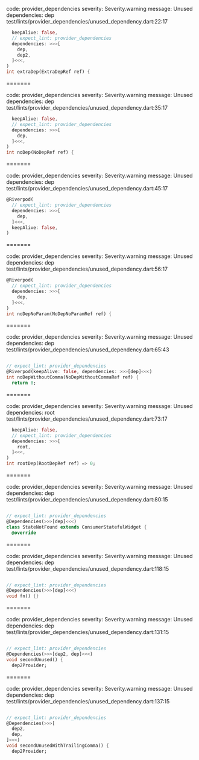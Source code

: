 code: provider_dependencies
severity: Severity.warning
message: Unused dependencies: dep
test/lints/provider_dependencies/unused_dependency.dart:22:17

```dart
  keepAlive: false,
  // expect_lint: provider_dependencies
  dependencies: >>>[
    dep,
    dep2,
  ]<<<,
)
int extraDep(ExtraDepRef ref) {
```

=======

code: provider_dependencies
severity: Severity.warning
message: Unused dependencies: dep
test/lints/provider_dependencies/unused_dependency.dart:35:17

```dart
  keepAlive: false,
  // expect_lint: provider_dependencies
  dependencies: >>>[
    dep,
  ]<<<,
)
int noDep(NoDepRef ref) {
```

=======

code: provider_dependencies
severity: Severity.warning
message: Unused dependencies: dep
test/lints/provider_dependencies/unused_dependency.dart:45:17

```dart
@Riverpod(
  // expect_lint: provider_dependencies
  dependencies: >>>[
    dep,
  ]<<<,
  keepAlive: false,
)
```

=======

code: provider_dependencies
severity: Severity.warning
message: Unused dependencies: dep
test/lints/provider_dependencies/unused_dependency.dart:56:17

```dart
@Riverpod(
  // expect_lint: provider_dependencies
  dependencies: >>>[
    dep,
  ]<<<,
)
int noDepNoParam(NoDepNoParamRef ref) {
```

=======

code: provider_dependencies
severity: Severity.warning
message: Unused dependencies: dep
test/lints/provider_dependencies/unused_dependency.dart:65:43

```dart

// expect_lint: provider_dependencies
@Riverpod(keepAlive: false, dependencies: >>>[dep]<<<)
int noDepWithoutComma(NoDepWithoutCommaRef ref) {
  return 0;
```

=======

code: provider_dependencies
severity: Severity.warning
message: Unused dependencies: root
test/lints/provider_dependencies/unused_dependency.dart:73:17

```dart
  keepAlive: false,
  // expect_lint: provider_dependencies
  dependencies: >>>[
    root,
  ]<<<,
)
int rootDep(RootDepRef ref) => 0;
```

=======

code: provider_dependencies
severity: Severity.warning
message: Unused dependencies: dep
test/lints/provider_dependencies/unused_dependency.dart:80:15

```dart

// expect_lint: provider_dependencies
@Dependencies(>>>[dep]<<<)
class StateNotFound extends ConsumerStatefulWidget {
  @override
```

=======

code: provider_dependencies
severity: Severity.warning
message: Unused dependencies: dep
test/lints/provider_dependencies/unused_dependency.dart:118:15

```dart

// expect_lint: provider_dependencies
@Dependencies(>>>[dep]<<<)
void fn() {}

```

=======

code: provider_dependencies
severity: Severity.warning
message: Unused dependencies: dep
test/lints/provider_dependencies/unused_dependency.dart:131:15

```dart

// expect_lint: provider_dependencies
@Dependencies(>>>[dep2, dep]<<<)
void secondUnused() {
  dep2Provider;
```

=======

code: provider_dependencies
severity: Severity.warning
message: Unused dependencies: dep
test/lints/provider_dependencies/unused_dependency.dart:137:15

```dart

// expect_lint: provider_dependencies
@Dependencies(>>>[
  dep2,
  dep,
]<<<)
void secondUnusedWithTrailingComma() {
  dep2Provider;
```
